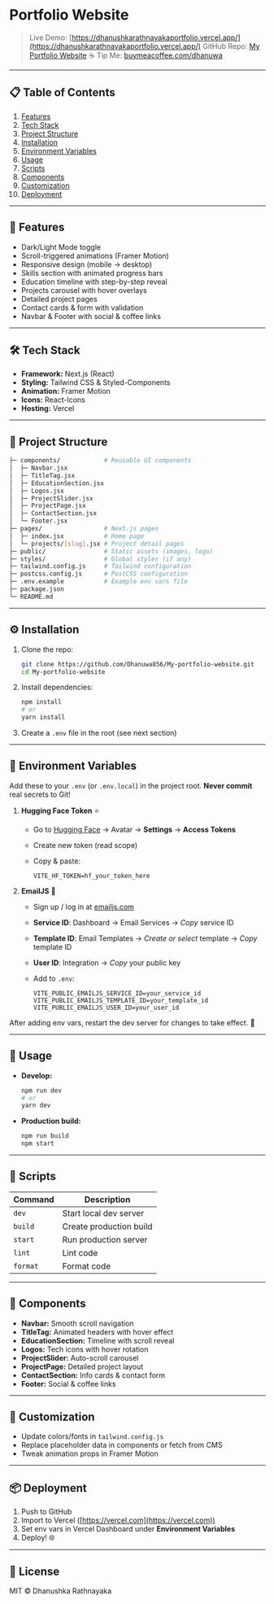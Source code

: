 # Portfolio Website

> Live Demo: [https://dhanushkarathnayakaportfolio.vercel.app/](https://dhanushkarathnayakaportfolio.vercel.app/)
> GitHub Repo: [My Portfolio Website](https://github.com/Dhanuwa856/My-portfolio-website.git)
> ☕ Tip Me: [buymeacoffee.com/dhanuwa](https://buymeacoffee.com/dhanuwa)

---

## 📋 Table of Contents

1. [Features](#-features)
2. [Tech Stack](#-tech-stack)
3. [Project Structure](#-project-structure)
4. [Installation](#-installation)
5. [Environment Variables](#-environment-variables)
6. [Usage](#-usage)
7. [Scripts](#-scripts)
8. [Components](#-components)
9. [Customization](#-customization)
10. [Deployment](#-deployment)

---

## 🚀 Features

- Dark/Light Mode toggle
- Scroll-triggered animations (Framer Motion)
- Responsive design (mobile → desktop)
- Skills section with animated progress bars
- Education timeline with step-by-step reveal
- Projects carousel with hover overlays
- Detailed project pages
- Contact cards & form with validation
- Navbar & Footer with social & coffee links

---

## 🛠️ Tech Stack

- **Framework:** Next.js (React)
- **Styling:** Tailwind CSS & Styled-Components
- **Animation:** Framer Motion
- **Icons:** React-Icons
- **Hosting:** Vercel

---

## 📂 Project Structure

```bash
├─ components/            # Reusable UI components
│  ├─ Navbar.jsx
│  ├─ TitleTag.jsx
│  ├─ EducationSection.jsx
│  ├─ Logos.jsx
│  ├─ ProjectSlider.jsx
│  ├─ ProjectPage.jsx
│  ├─ ContactSection.jsx
│  └─ Footer.jsx
├─ pages/                 # Next.js pages
│  ├─ index.jsx           # Home page
│  └─ projects/[slug].jsx # Project detail pages
├─ public/                # Static assets (images, logo)
├─ styles/                # Global styles (if any)
├─ tailwind.config.js     # Tailwind configuration
├─ postcss.config.js      # PostCSS configuration
├─ .env.example           # Example env vars file
├─ package.json
└─ README.md
```

---

## ⚙️ Installation

1. Clone the repo:

   ```bash
   git clone https://github.com/Dhanuwa856/My-portfolio-website.git
   cd My-portfolio-website
   ```

2. Install dependencies:

   ```bash
   npm install
   # or
   yarn install
   ```

3. Create a `.env` file in the root (see next section)

---

## 🔑 Environment Variables

Add these to your `.env` (or `.env.local`) in the project root. **Never commit** real secrets to Git!

1. **Hugging Face Token** ⭐️

   - Go to [Hugging Face](https://huggingface.co/) → Avatar → **Settings** → **Access Tokens**
   - Create new token (read scope)
   - Copy & paste:

     ```env
     VITE_HF_TOKEN=hf_your_token_here
     ```

2. **EmailJS** 📧

   - Sign up / log in at [emailjs.com](https://www.emailjs.com/)
   - **Service ID**: Dashboard → Email Services → _Copy_ service ID
   - **Template ID**: Email Templates → _Create or select_ template → _Copy_ template ID
   - **User ID**: Integration → _Copy_ your public key
   - Add to `.env`:

     ```env
     VITE_PUBLIC_EMAILJS_SERVICE_ID=your_service_id
     VITE_PUBLIC_EMAILJS_TEMPLATE_ID=your_template_id
     VITE_PUBLIC_EMAILJS_USER_ID=your_user_id
     ```

After adding env vars, restart the dev server for changes to take effect. 🛑

---

## 🏃 Usage

- **Develop:**

  ```bash
  npm run dev
  # or
  yarn dev
  ```

- **Production build:**

  ```bash
  npm run build
  npm start
  ```

---

## 📑 Scripts

| Command  | Description             |
| -------- | ----------------------- |
| `dev`    | Start local dev server  |
| `build`  | Create production build |
| `start`  | Run production server   |
| `lint`   | Lint code               |
| `format` | Format code             |

---

## 🧩 Components

- **Navbar:** Smooth scroll navigation
- **TitleTag:** Animated headers with hover effect
- **EducationSection:** Timeline with scroll reveal
- **Logos:** Tech icons with hover rotation
- **ProjectSlider:** Auto-scroll carousel
- **ProjectPage:** Detailed project layout
- **ContactSection:** Info cards & contact form
- **Footer:** Social & coffee links

---

## 🎨 Customization

- Update colors/fonts in `tailwind.config.js`
- Replace placeholder data in components or fetch from CMS
- Tweak animation props in Framer Motion

---

## 📦 Deployment

1. Push to GitHub
2. Import to Vercel ([https://vercel.com](https://vercel.com))
3. Set env vars in Vercel Dashboard under **Environment Variables**
4. Deploy! 🌐

---

## 📜 License

MIT © Dhanushka Rathnayaka
